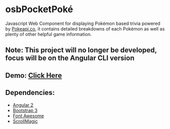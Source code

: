 # osbPocketPoké
Javascript Web Component for displaying Pokémon based trivia powered by [Pokeapi.co](http://pokeapi.co/), it contains detailed breakdowns of each Pokémon as well as plenty of other helpful game information.

## Note: This project will no longer be developed, focus will be on the Angular CLI version

## Demo: [Click Here](https://osbpocketpoke.firebaseapp.com)

## Dependencies:
* [Angular 2](https://angular.io/)
* [Bootstrap 3](http://getbootstrap.com)
* [Font Awesome](http://fontawesome.io)
* [ScrollMagic](http://scrollmagic.io/)
